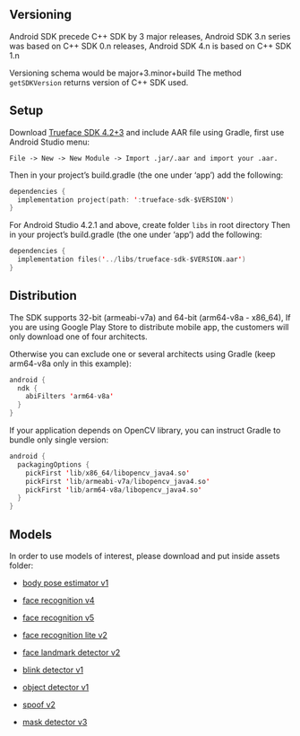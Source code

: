 ## Versioning

Android SDK precede C++ SDK by 3 major releases, Android SDK 3.n series was based on C++ SDK 0.n releases, Android SDK 4.n is based on C++ SDK 1.n

Versioning schema would be major+3.minor+build The method `getSDKVersion` returns version of C++ SDK used.

## Setup

Download [Trueface SDK 4.2+3](https://github.com/netdur/trueface-libraries-docs/releases/tag/v4.2%2B3) and include AAR file using Gradle, first use Android Studio menu:

```
File -> New -> New Module -> Import .jar/.aar and import your .aar.
```

Then in your project’s build.gradle (the one under ‘app’) add the following:

```kotlin
dependencies {
  implementation project(path: ':trueface-sdk-$VERSION')
}
```

For Android Studio 4.2.1 and above, create folder `libs` in root directory Then in your project’s build.gradle (the one under ‘app’) add the following:

```kotlin
dependencies {
  implementation files('../libs/trueface-sdk-$VERSION.aar')
}
```

## Distribution

The SDK supports 32-bit (armeabi-v7a) and 64-bit (arm64-v8a - x86_64), If you are using Google Play Store to distribute mobile app, the customers will only download one of four architects.

Otherwise you can exclude one or several architects using Gradle (keep arm64-v8a only in this example):

```kotlin
android {
  ndk {
    abiFilters 'arm64-v8a'
  }
}
```

If your application depends on OpenCV library, you can instruct Gradle to bundle only single version:

```kotlin
android {
  packagingOptions {
    pickFirst 'lib/x86_64/libopencv_java4.so'
    pickFirst 'lib/armeabi-v7a/libopencv_java4.so'
    pickFirst 'lib/arm64-v8a/libopencv_java4.so'
  }
}
```

## Models

In order to use models of interest, please download and put inside assets folder:

* [body pose estimator v1](https://storage.googleapis.com/sdk-models/enc/body_pose_estimator/v1/body_pose_estimator_v1.trueface.enc)

* [face recognition v4](https://storage.googleapis.com/sdk-models/enc/face_recognition/cpu/face_recognition_cpu_v4.trueface.enc)

* [face recognition v5](https://storage.googleapis.com/sdk-models/enc/face_recognition/cpu/face_recognition_cpu_v5.trueface.enc)

* [face recognition lite v2](https://storage.googleapis.com/sdk-models/enc/face_recognition/cpu/face_recognition_cpu_lite_v2.trueface.enc)

* [face landmark detector v2](https://storage.googleapis.com/sdk-models/enc/landmark_detection/face_landmark_detector_v2.trueface.enc)

* [blink detector v1](https://storage.googleapis.com/sdk-models/enc/blink/blink_detector_v1.trueface.enc)

* [object detector v1](https://storage.googleapis.com/sdk-models/enc/object_detection/object_detector_v1.trueface.enc)

* [spoof v2](https://storage.googleapis.com/sdk-models/enc/spoof/v2/spoof_v2.trueface.enc)

* [mask detector v3](https://storage.googleapis.com/sdk-models/enc/mask/mask_detector_cpu_v3.trueface.enc)